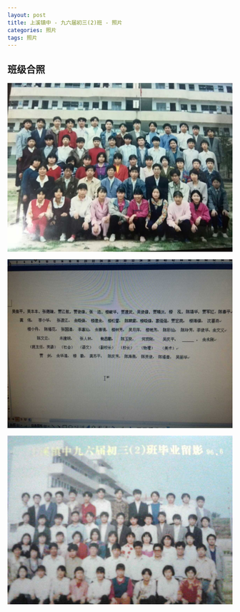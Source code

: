```yaml
---
layout: post
title: 上溪镇中 - 九六届初三(2)班 - 照片
categories: 照片
tags: 照片
---
```


## 班级合照
![班级合照](/media/photo/all1.jpg)

![班级合照](/media/photo/all1-name.jpg)

![班级合照](/media/photo/all2.jpg)

